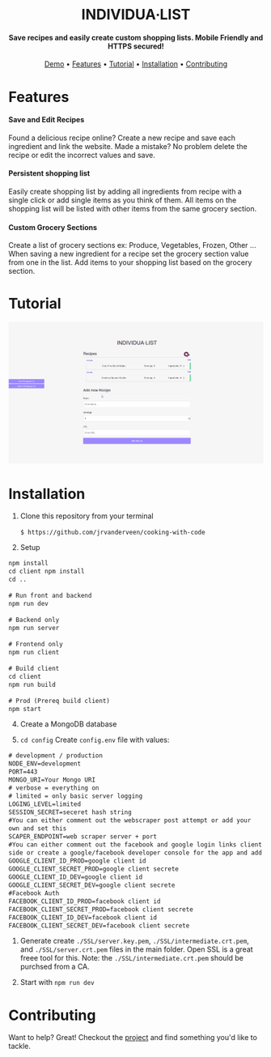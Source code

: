 <br/>
<h1 align="center" >
	  INDIVIDUA&#8729;LIST
</h1>
<h4 align="center">Save recipes and easily create custom shopping lists.  Mobile Friendly and HTTPS secured!</h4>

<p align="center">
  <a href="https://myindividualist.com/">Demo</a> •
  <a href="#features">Features</a> •
  <a href="#tutorial">Tutorial</a> • 
  <a href="#installation">Installation</a> •
  <a href="#contributing">Contributing</a>

</p>

# Features

#### Save and Edit Recipes

Found a delicious recipe online? Create a new recipe and save each ingredient and link the website. Made a mistake? No problem delete the recipe or edit the incorrect values and save.

#### Persistent shopping list

Easily create shopping list by adding all ingredients from recipe with a single click or add single items as you think of them. All items on the shopping list will be listed with other items from the same grocery section.

#### Custom Grocery Sections

Create a list of grocery sections ex: Produce, Vegetables, Frozen, Other ... When saving a new ingredient for a recipe set the grocery section value from one in the list. Add items to your shopping list based on the grocery section.

# Tutorial

![Demo Gif](demo/test.gif)

# Installation

1. Clone this repository from your terminal

    `$ https://github.com/jrvanderveen/cooking-with-code`

2. Setup

```
npm install
cd client npm install
cd ..

# Run front and backend
npm run dev

# Backend only
npm run server

# Frontend only
npm run client

# Build client
cd client
npm run build

# Prod (Prereq build client)
npm start
```

4. Create a MongoDB database

5. `cd config` Create `config.env` file with values:

```
# development / production
NODE_ENV=development
PORT=443
MONGO_URI=Your Mongo URI
# verbose = everything on
# limited = only basic server logging
LOGING_LEVEL=limited
SESSION_SECRET=seceret hash string
#You can either comment out the webscraper post attempt or add your own and set this
SCAPER_ENDPOINT=web scraper server + port
#You can either comment out the facebook and google login links client side or create a google/facebook developer console for the app and add
GOOGLE_CLIENT_ID_PROD=google client id
GOOGLE_CLIENT_SECRET_PROD=google client secrete
GOOGLE_CLIENT_ID_DEV=google client id
GOOGLE_CLIENT_SECRET_DEV=google client secrete
#Facebook Auth
FACEBOOK_CLIENT_ID_PROD=facebook client id
FACEBOOK_CLIENT_SECRET_PROD=facebook client secrete
FACEBOOK_CLIENT_ID_DEV=facebook client id
FACEBOOK_CLIENT_SECRET_DEV=facebook client secrete
```

1. Generate create `./SSL/server.key.pem`, `./SSL/intermediate.crt.pem`, and `./SSL/server.crt.pem` files in the main folder. Open SSL is a great freee tool for this. Note: the `./SSL/intermediate.crt.pem` should be purchsed from a CA.

2. Start with `npm run dev`

# Contributing

Want to help? Great! Checkout the [project](https://github.com/jrvanderveen/cooking-with-code/projects/1) and find something you'd like to tackle.
